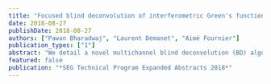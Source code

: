 ```yaml
---
title: "Focused blind deconvolution of interferometric Green's functions"
date: 2018-08-27
publishDate: 2018-08-27
authors: ["Pawan Bharadwaj", "Laurent Demanet", "Aimé Fournier"]
publication_types: ["1"]
abstract: "We detail a novel multichannel blind deconvolution (BD) algorithm that extracts the cross-correlated or interferometric Green's functions from the records due to a single noisy source. In this framework, we perform a least-squares fit of the crosscorrelated records, rather than the raw records, which greatly reduces the indeterminacy inherent to traditional BD methods. To resolve the remaining degrees of freedom, we seek a first approximation where the Green's functions are maximally white, and relax this requirement as the iterations progress. This requirement is encoded as the focusing near zero lag of the energy of the auto-correlated Green's functions, hence we call the method focused blind deconvolution (FBD). We demonstrate the benefits of FBD using synthetic seismic-while-drilling experiments to look around and ahead of a bore-hole. Here, the noise due to the operation of the drill bit is not directly usable for reflection imaging, but FBD can provide the processing needed to extract the noise signature without unrealistically assuming the drill noise to be uncorrelated. The interferometric Green's functions obtained from FBD can either be directly imaged or further processed to output the usual subsurface Green's functions. Note that FBD is designed for an acquisition where the noise is recorded for a longer time period than the propagation time of the seismic waves e.g., as could be done during normal drilling operations. Traditional seismic imaging may now be augmented by added information around and ahead of the drill bit, potentially allowing less frequent traditional surveys."
featured: false
publication: "*SEG Technical Program Expanded Abstracts 2018*"
---
```


